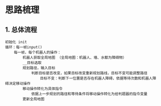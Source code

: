 # 思路梳理

## 1. 总体流程
    初始化 init
    循环：每一帧input()
        每一帧，每个机器人的操作：
            机器人获取全局地图 （全局地图：机器人、墙、水都为障碍物）
            __目标选取
            规划路径，输入目标
                判断目标是否改变，如果目标改变重新规划路线，目标不变可能调整路径
                    目标不变：判断下一位置是否存在机器人障碍，依据等待次数和机器人障碍决定移动操作
            移动操作转化为具体指令
                依据上一步规划的路径和等待条件将移动操作转化为给判题器的指令变量
            更新全局地图
        




